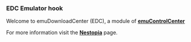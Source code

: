 ### EDC Emulator hook

Welcome to emuDownloadCenter (EDC), a module of [**emuControlCenter**](https://github.com/PhoenixInteractiveNL/emuControlCenter/wiki/)

For more information visit the [**Nestopia**](https://github.com/PhoenixInteractiveNL/edc-masterhook/wiki/Emulator-nestopia#menu) page.
